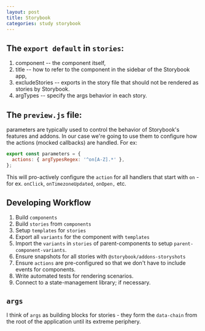 ```yaml
---
layout: post
title: Storybook
categories: study storybook
---
```


## The `export default` in `stories`:
  1. component -- the component itself,
  1. title -- how to refer to the component in the sidebar of the Storybook app,
  1. excludeStories -- exports in the story file that should not be rendered as stories by Storybook.
  1. argTypes -- specify the args behavior in each story.

## The `preview.js` file:
parameters are typically used to control the behavior of Storybook's features and addons. In our case we're going to use them to configure how the actions (mocked callbacks) are handled.
For ex:
```javascript
export const parameters = {
  actions: { argTypesRegex: '^on[A-Z].*' },
};
```
This will pro-actively configure the `action` for all handlers that start with `on`  - for ex. `onClick`, `onTimezoneUpdated`, `onOpen,` etc.

## Developing Workflow
1. Build `components`
1. Build `stories` from `components`
1. Setup `templates` for `stories`
1. Export all `variants` for the component with `templates`
1. Import the `variants` in `stories` of parent-components to setup `parent-component-variants`.
1. Ensure snapshots for all stories with `@storybook/addons-storyshots`
1. Ensure `actions` are pre-configured so that we don't have to include events for components.
1. Write automated tests for rendering scenarios.
1. Connect to a state-management library; if necessary.


## `args`
I think of `args` as building blocks for stories - they form the `data-chain` from the root of the application until its extreme periphery.
